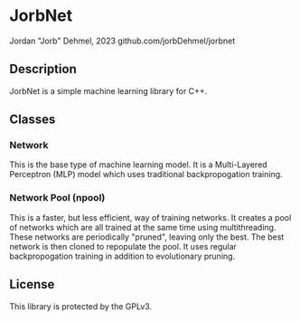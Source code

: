 # JorbNet
Jordan "Jorb" Dehmel, 2023
github.com/jorbDehmel/jorbnet


## Description

JorbNet is a simple machine learning library for
C++.

## Classes

### Network

This is the base type of machine learning model. It
is a Multi-Layered Perceptron (MLP) model which uses
traditional backpropogation training.

### Network Pool (npool)

This is a faster, but less efficient, way of training
networks. It creates a pool of networks which are all
trained at the same time using multithreading. These
networks are periodically "pruned", leaving only the
best. The best network is then cloned to repopulate
the pool. It uses regular backpropogation training in
addition to evolutionary pruning.

## License

This library is protected by the GPLv3.
